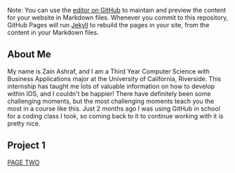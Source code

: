 Note: You can use the [editor on GitHub](https://github.com/zain-ashraf/InternshipACDPortfolio/edit/main/README.md) to maintain and preview the content for your website in Markdown files. Whenever you commit to this repository, GitHub Pages will run [Jekyll](https://jekyllrb.com/) to rebuild the pages in your site, from the content in your Markdown files.


## About Me
My name is Zain Ashraf, and I am a Third Year Computer Science with Business Applications major at the University of California, Riverside. This internship has taught me lots of valuable information on how to develop within IOS, and I couldn't be happier! There have definitely been some challenging moments, but the most challenging moments teach you the most in a course like this. Just 2 months ago I was using GitHub in school for a coding class I took, so coming back to it to continue working with it is pretty nice.

## Project 1
[PAGE TWO](https://zain-ashraf.github.io/InternshipACDPortfolio/pageTwo)
